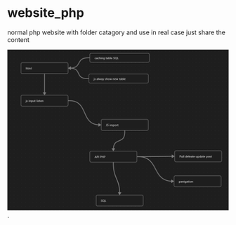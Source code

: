 # website_php
normal php website with folder catagory and use in real case just share the content


![image_alt](https://github.com/WDO-pasit/Todo/blob/b64c0ae8ed959d2569e55087d907d7e648a7da44/Screenshot%202025-06-26%20142306.png).
